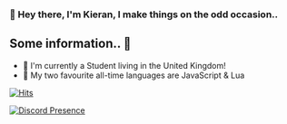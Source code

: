 ###  👋 Hey there, I'm Kieran, I make things on the odd occasion..

## Some information.. 👀
- 📔 I'm currently a Student living in the United Kingdom!
- 📔 My two favourite all-time languages are JavaScript & Lua

[![Hits](https://hits.seeyoufarm.com/api/count/incr/badge.svg?url=https%3A%2F%2Fgithub.com%2Fkielol&count_bg=%23A2BEFF&title_bg=%23555555&icon=github.svg&icon_color=%23E7E7E7&title=Profile+Views&edge_flat=false)](https://hits.seeyoufarm.com)

[![Discord Presence](https://lanyard-profile-readme.vercel.app/api/673477059904929802)](https://discord.com/users/673477059904929802)
